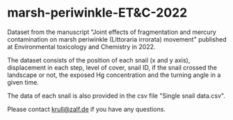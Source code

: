 # marsh-periwinkle-ET&C-2022
Dataset from the manuscript "Joint effects of fragmentation and mercury contamination on marsh periwinkle (Littoraria irrorata) movement" published at Environmental toxicology and Chemistry in 2022. 

The dataset consists of the position of each snail (x and y axis), displacement in each step, level of cover, snail ID, if the snail crossed the landscape or not, the exposed Hg concentration and the turning angle in a given time.

The data of each snail is also provided in the csv file "Single snail data.csv".

Please contact krull@zalf.de if you have any questions.

